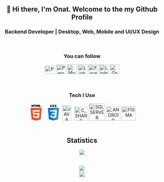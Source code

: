 <div align="center">

## :wave: Hi there, I'm Onat. Welcome to the my Github Profile
### Backend Developer | Desktop, Web, Mobile and UI/UX Design
</div>


<br>


<div align="center">

### You can follow
[<img height="26" width="33" src="https://cdn.discordapp.com/emojis/833150217242804285.png?size=96" title="Personal Twitter" />][twitter]
[<img height="30" width="30" src="https://cdn.discordapp.com/emojis/816305652242055188.png?size=96" title="Personal İnstagram" />][instagram]
[<img height="30" width="30" src="https://cdn.discordapp.com/emojis/816305652242055188.png?size=96" title="Mobil Destek İnstagram" />][instagram2]
[<img height="30" width="30" src="https://cdn.discordapp.com/emojis/922224305033601084.png?size=96" title="Linkedin" />][linkedn]
[<img height="30" width="30" src="https://cdn.discordapp.com/emojis/833074380698288128.png?size=96" title="Facebook" />][facebook]
[<img height="30" width="30" src="https://cdn.discordapp.com/emojis/895117089638060052.png?size=96" title="Linktree" />][linktree]
[<img height="30" width="30" src="https://cdn.discordapp.com/emojis/972590731413843998.png?size=96" title="Google Play Developer Page" />][googleplay]
</div>


<br>


<div align="center">

### Tech I Use
<img src="https://raw.githubusercontent.com/github/explore/80688e429a7d4ef2fca1e82350fe8e3517d3494d/topics/html/html.png" width="50" height="50" title="HTML5">
<img src="https://raw.githubusercontent.com/github/explore/80688e429a7d4ef2fca1e82350fe8e3517d3494d/topics/css/css.png" width="50" height="50" title="CSS3">
<img src="https://i.hizliresim.com/6zptjvo.png" width=28" height="48" style="margin-right:6px" title="JAVA">
<img src="https://i.hizliresim.com/e6xf8pu.png" width="43" height="43" title="C_SHARP">
<img src="https://i.hizliresim.com/nxgzesz.png" width="50" height="54" title="SQL SERVER">
<img src="https://i.hizliresim.com/bghszfl.png" width="45" height="45" title="ANDROİD">
<img src="https://profilinator.rishav.dev/skills-assets/figma-icon.svg" width="45" height="45" title="FİGMA">
</div>


<br>


<div align="center">

## Statistics

![](https://komarev.com/ghpvc/?username=OnatSoft&color=blue)

<br>
<img src=https://github-readme-stats.vercel.app/api?username=OnatSoft&show_icons=true&theme=merko&title_color=49FF00&text_color=FFE227&icon_color=F8F8F8&bg_color=516fbc&locale=en&hide_border=true&include_all_commits=true>

<br>
<img src="https://github-readme-stats.vercel.app/api/top-langs/?username=OnatSoft&layout=compact&langs_count=10&theme=merko&locale=en&hide_border=true&bg_color=516fbc&title_color=49ff00&card_width=445&text_color=FFE227">
</div>










[twitter]:https://www.twitter.com/onatsoft
[instagram]:https://www.instagram.com/onat2016
[instagram2]:https://www.instagram.com/appdev_support
[linkedn]:https://www.linkedin.com/in/onatsoft
[facebook]:https://www.facebook.com/onat2016
[linktree]:https://linktr.ee/onatt2645
[googleplay]:https://play.google.com/store/apps/dev?id=8102833443910864978
